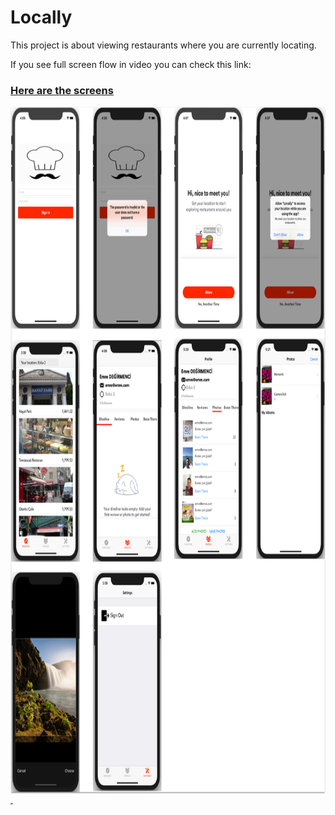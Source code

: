 # Locally

This project is about viewing restaurants where you are currently locating.

If you see full screen flow in video you can check this link: 
<a href = "https://youtu.be/YteVGgByczw" />

<h3>Here are the screens</h3>
<img src="ss.png" width="800" height= "1100" align= "left"/>&nbsp; 



